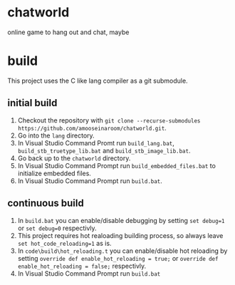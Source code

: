 # chatworld
online game to hang out and chat, maybe

# build
This project uses the C like lang compiler as a git submodule.

## initial build
1. Checkout the repository with `git clone --recurse-submodules https://github.com/amooseinaroom/chatworld.git`.
2. Go into the `lang` directory.
3. In Visual Studio Command Promt run `build_lang.bat`, `build_stb_truetype_lib.bat` and `build_stb_image_lib.bat`.
4. Go back up to the `chatworld` directory.
5. In Visual Studio Command Prompt run `build_embedded_files.bat` to initialize embedded files.
6. In Visual Studio Command Prompt run `build.bat`.

## continuous build
1. In `build.bat` you can enable/disable debugging by setting `set debug=1` or `set debug=0` respectivly.
2. This project requires hot realoading building process, so always leave `set hot_code_reloading=1` as is.
3. In `code\build\hot_reloading.t` you can enable/disable hot reloading by setting `override def enable_hot_reloading = true;` or `override def enable_hot_reloading = false;` respectivly.
4. In Visual Studio Command Prompt run `build.bat`
